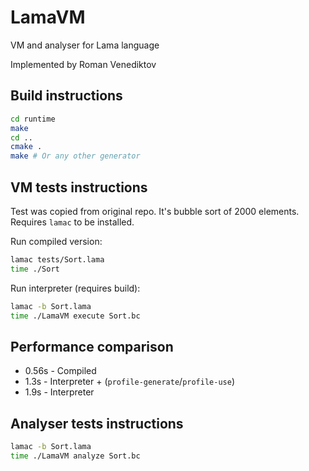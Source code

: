 # LamaVM

VM and analyser for Lama language

Implemented by Roman Venediktov

## Build instructions

```bash
cd runtime 
make
cd ..
cmake .
make # Or any other generator
```

## VM tests instructions

Test was copied from original repo. It's bubble sort of 2000 elements. Requires `lamac` to be installed.

Run compiled version:
```bash
lamac tests/Sort.lama
time ./Sort
```

Run interpreter (requires build):
```bash
lamac -b Sort.lama
time ./LamaVM execute Sort.bc
```

## Performance comparison

* 0.56s - Compiled
* 1.3s - Interpreter + (`profile-generate`/`profile-use`)
* 1.9s - Interpreter

## Analyser tests instructions

```bash
lamac -b Sort.lama
time ./LamaVM analyze Sort.bc
```
